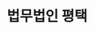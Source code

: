 ---
id: 16
title: 법무법인 평택
caption: 개인회생/파산 법률상담 서비스
url: https://leaderscpa.com/merchant/pyeongtaek/
type: Landing
role: My part - 50%
device: PC, Mobile
---